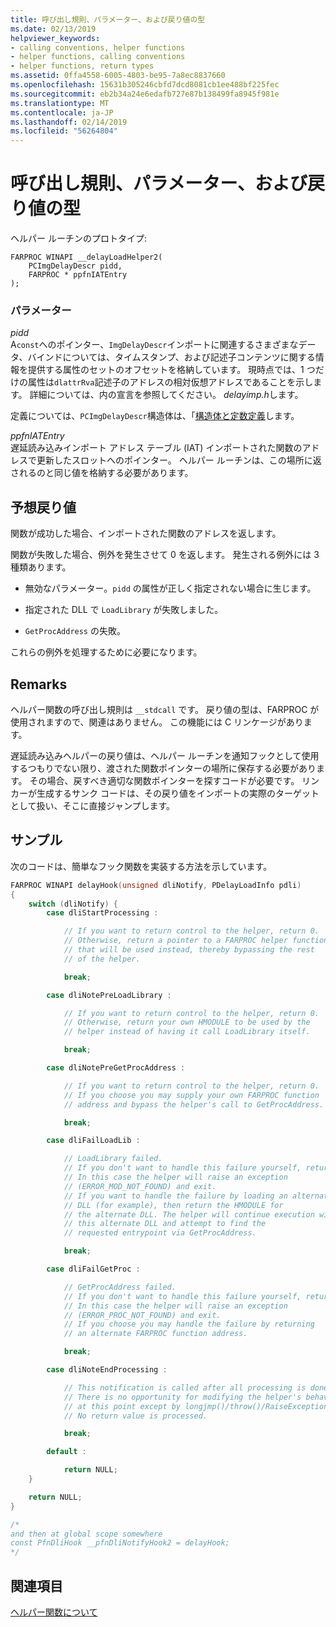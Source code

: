 ```yaml
---
title: 呼び出し規則、パラメーター、および戻り値の型
ms.date: 02/13/2019
helpviewer_keywords:
- calling conventions, helper functions
- helper functions, calling conventions
- helper functions, return types
ms.assetid: 0ffa4558-6005-4803-be95-7a8ec8837660
ms.openlocfilehash: 15631b305246cbfd7dcd8081cb1ee488bf225fec
ms.sourcegitcommit: eb2b34a24e6edafb727e87b138499fa8945f981e
ms.translationtype: MT
ms.contentlocale: ja-JP
ms.lasthandoff: 02/14/2019
ms.locfileid: "56264804"
---
```

# <a name="calling-conventions-parameters-and-return-type"></a>呼び出し規則、パラメーター、および戻り値の型

ヘルパー ルーチンのプロトタイプ: 

```
FARPROC WINAPI __delayLoadHelper2(
    PCImgDelayDescr pidd,
    FARPROC * ppfnIATEntry
);
```

### <a name="parameters"></a>パラメーター

*pidd*<br/>
A`const`へのポインター、`ImgDelayDescr`インポートに関連するさまざまなデータ、バインドについては、タイムスタンプ、および記述子コンテンツに関する情報を提供する属性のセットのオフセットを格納しています。 現時点では、1 つだけの属性は`dlattrRva`記述子のアドレスの相対仮想アドレスであることを示します。 詳細については、内の宣言を参照してください。 *delayimp.h*します。

定義については、`PCImgDelayDescr`構造体は、「[構造体と定数定義](../../build/reference/structure-and-constant-definitions.md)します。

*ppfnIATEntry*<br/>
遅延読み込みインポート アドレス テーブル (IAT) インポートされた関数のアドレスで更新したスロットへのポインター。 ヘルパー ルーチンは、この場所に返されるのと同じ値を格納する必要があります。

## <a name="expected-return-values"></a>予想戻り値

関数が成功した場合、インポートされた関数のアドレスを返します。

関数が失敗した場合、例外を発生させて 0 を返します。 発生される例外には 3 種類あります。

- 無効なパラメーター。`pidd` の属性が正しく指定されない場合に生じます。

- 指定された DLL で `LoadLibrary` が失敗しました。

- 
  `GetProcAddress` の失敗。

これらの例外を処理するために必要になります。

## <a name="remarks"></a>Remarks

ヘルパー関数の呼び出し規則は `__stdcall` です。 戻り値の型は、FARPROC が使用されますので、関連はありません。 この機能には C リンケージがあります。

遅延読み込みヘルパーの戻り値は、ヘルパー ルーチンを通知フックとして使用するつもりでない限り、渡された関数ポインターの場所に保存する必要があります。 その場合、戻すべき適切な関数ポインターを探すコードが必要です。 リンカーが生成するサンク コードは、その戻り値をインポートの実際のターゲットとして扱い、そこに直接ジャンプします。

## <a name="sample"></a>サンプル

次のコードは、簡単なフック関数を実装する方法を示しています。

```C
FARPROC WINAPI delayHook(unsigned dliNotify, PDelayLoadInfo pdli)
{
    switch (dliNotify) {
        case dliStartProcessing :

            // If you want to return control to the helper, return 0.
            // Otherwise, return a pointer to a FARPROC helper function
            // that will be used instead, thereby bypassing the rest
            // of the helper.

            break;

        case dliNotePreLoadLibrary :

            // If you want to return control to the helper, return 0.
            // Otherwise, return your own HMODULE to be used by the
            // helper instead of having it call LoadLibrary itself.

            break;

        case dliNotePreGetProcAddress :

            // If you want to return control to the helper, return 0.
            // If you choose you may supply your own FARPROC function
            // address and bypass the helper's call to GetProcAddress.

            break;

        case dliFailLoadLib :

            // LoadLibrary failed.
            // If you don't want to handle this failure yourself, return 0.
            // In this case the helper will raise an exception
            // (ERROR_MOD_NOT_FOUND) and exit.
            // If you want to handle the failure by loading an alternate
            // DLL (for example), then return the HMODULE for
            // the alternate DLL. The helper will continue execution with
            // this alternate DLL and attempt to find the
            // requested entrypoint via GetProcAddress.

            break;

        case dliFailGetProc :

            // GetProcAddress failed.
            // If you don't want to handle this failure yourself, return 0.
            // In this case the helper will raise an exception
            // (ERROR_PROC_NOT_FOUND) and exit.
            // If you choose you may handle the failure by returning
            // an alternate FARPROC function address.

            break;

        case dliNoteEndProcessing :

            // This notification is called after all processing is done.
            // There is no opportunity for modifying the helper's behavior
            // at this point except by longjmp()/throw()/RaiseException.
            // No return value is processed.

            break;

        default :

            return NULL;
    }

    return NULL;
}

/*
and then at global scope somewhere
const PfnDliHook __pfnDliNotifyHook2 = delayHook;
*/
```

## <a name="see-also"></a>関連項目

[ヘルパー関数について](../../build/reference/understanding-the-helper-function.md)